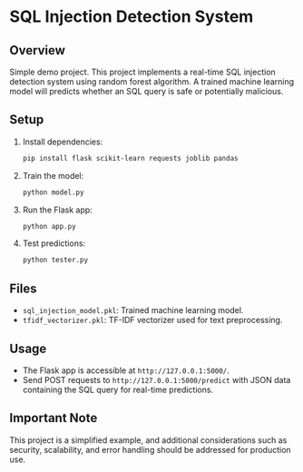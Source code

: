 # SQL Injection Detection System

## Overview

Simple demo project. This project implements a real-time SQL injection detection system using random forest algorithm. A trained machine learning model will predicts whether an SQL query is safe or potentially malicious.

## Setup

1. Install dependencies:
    ```bash
    pip install flask scikit-learn requests joblib pandas
    ```

2. Train the model:
    ```bash
    python model.py
    ```

3. Run the Flask app:
    ```bash
    python app.py
    ```

4. Test predictions:
    ```bash
    python tester.py
    ```

## Files

- `sql_injection_model.pkl`: Trained machine learning model.
- `tfidf_vectorizer.pkl`: TF-IDF vectorizer used for text preprocessing.

## Usage

- The Flask app is accessible at `http://127.0.0.1:5000/`.
- Send POST requests to `http://127.0.0.1:5000/predict` with JSON data containing the SQL query for real-time predictions.

## Important Note

This project is a simplified example, and additional considerations such as security, scalability, and error handling should be addressed for production use.
